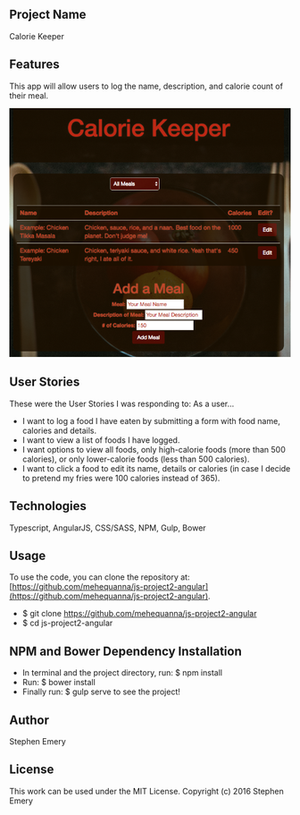 ## Project Name
Calorie Keeper

## Features
This app will allow users to log the name, description, and calorie count of their meal.

![screenshot of project](calories.png)

## User Stories
These were the User Stories I was responding to:
As a user…
* I want to log a food I have eaten by submitting a form with food name, calories and details.
* I want to view a list of foods I have logged.
* I want options to view all foods, only high-calorie foods (more than 500 calories), or only lower-calorie foods (less than 500 calories).
* I want to click a food to edit its name, details or calories (in case I decide to pretend my fries were 100 calories instead of 365).

## Technologies
Typescript, AngularJS, CSS/SASS, NPM, Gulp, Bower

## Usage
To use the code, you can clone the repository at: [https://github.com/mehequanna/js-project2-angular](https://github.com/mehequanna/js-project2-angular).
* $ git clone https://github.com/mehequanna/js-project2-angular
* $ cd js-project2-angular

## NPM and Bower Dependency Installation
* In terminal and the project directory, run: $ npm install
* Run: $ bower install
* Finally run: $ gulp serve to see the project!

## Author
Stephen Emery

## License
This work can be used under the MIT License.
Copyright (c) 2016 Stephen Emery
